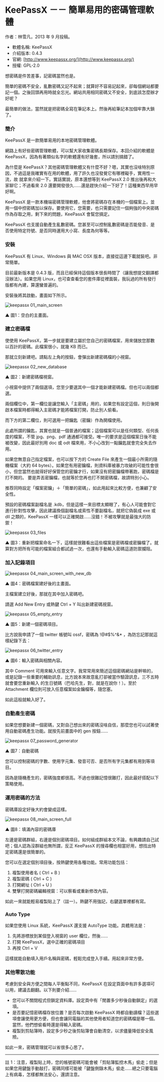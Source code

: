 # KeePassX －－ 簡單易用的密碼管理軟體
作者：林雪凡，2013 年 9 月投稿。

* 軟體名稱: KeePassX
* 介紹版本: 0.4.3
* 官網: [http://www.keepassx.org/](http://www.keepassx.org/)
* 授權: GPL-2.0

想密碼是件苦差事，記密碼當然也是。

簡單的密碼不安全，亂數密碼又記不起來；就算好不容易記起來，卻每個網站都要記一個。之後回頭再用時就全忘光。網站共用相同密碼又不安全，到底該怎麼辦才好呢？

最簡單的做法，當然就是把密碼全寫在筆記本上。然後再給筆記本加個牢靠大鎖了。

### 簡介

KeePassX 是一款簡單易用的本地密碼管理軟體。

網路上有好些密碼管理軟體，可以幫大家收集密碼長期保存。本回介紹的軟體是 KeePassX，因為有著類似名字的軟體還有好幾套，所以請別搞錯了。

為什麼是 KeePassX？其他密碼管理軟體又有什麼不好？嗯，其實也沒啥特別原因，不過這是我確實有在用的軟體，用了許久也沒發覺它有哪裡礙手，實用性一流，故 就拿來介紹一下。實話實說，原本還想等到 KeePassX 2.0 推出後再和大家聊它；不過看來 2.0 還要開發很久……還是趕快介紹一下好了！這種東西早用早好啊。

KeePassX 是一款本機端密碼管理軟體，他會將密碼存在本機的一個檔案上。並用一個中控密碼加以保存。要使用它，您需要，也只需要記住一個夠強的中央密碼作為存取之用，剩下來的問題，KeePassX 會幫您搞定。

KeePassX 也支援自動產生亂數密碼。您甚至可以控制亂數密碼是否能發音、是否使用特定符號、是否同時運用大小寫、長度為何等等。

### 安裝

KeePassX 有 Linux、Windows 與 MAC OSX 版本，直接從這邊下載就裝吧。非常簡單。

目前最新版本是 0.4.3 版，而且已經保持這個版本很長時間了（讓我想提交翻譯都沒辦法）。如果您用 Linux，也可查查看您的套件庫從裡面裝，我玩過的所有發行版都有內建，算還蠻普遍的。

安裝後將其啟動，畫面如下所示。

![keepassx 01_main_screen](http://www.openfoundry.org/images/130924/keepassx/keepassx_01_main_screen.jpg)

▲ 圖1：空白的主畫面。

### 建立密碼檔

使使用 KeePassX，第一步就是要建立屬於您自己的密碼檔案，用來儲放您那數以百計的密碼。此檔案很小，就幾 KB 而已。

那就立刻新建吧。請點左上角的按鈕，會彈出新建密碼檔的小視窗。

![keepassx 02_new_database](http://www.openfoundry.org/images/130924/keepassx/keepassx_02_new_database.jpg)

▲ 圖2：新建密碼檔視窗。

小視窗中提供了兩個選項，您至少要選其中一個才能新建密碼檔。但也可以兩個都選。

兩個欄位中，第一欄位是讓您輸入「主密碼」用的，如果您有設定這個，則日後開啟本檔案時都得輸入主密碼才能將檔案打開，防止別人偷看。

而下方的第二欄位，則可選用一把鑰匙（密鑰）作為開檔使用。

此處所謂的鑰匙，其實也就是一個普通的檔案；這個檔案可以是任何類型、任何長度的檔案，不管 jpg、png、pdf 通通都可接受。唯一的要求是這個檔案日後不能被改變，因此最好別用 doc 或 odt 檔來用，不小心改到一點鑰匙就會完全失去作用。

如果您無意自己指定檔案，也可以按下方的 Create File 來產生一個最小所需的隨機檔案（大約 64 bytes）。如果您有用密鑰檔，則資料庫被暴力攻破的可能性會很小，但您當然也就得好好保管您的密鑰才行，如果沒有把密鑰檔帶著跑，密碼檔是打不開的。 要是弄丟密鑰檔，也就等於您再也打不開密碼檔，故請特別小心。

推荐同時設定「檔案密鑰」＋「簡單的密碼」，如此用起來比較方便，也兼顧了安全性。

預設的密碼檔案副檔名是 .kdb，但是這樣一來目標太顯眼了，有心人可能會對它進行針對性攻擊，因此建議換個副檔名或索性不要副檔名，就把它偽裝成 exe 或 dll 之類的，KeePassX 一樣可以正確開啟……沒錯！不被攻擊就是最強大的防禦！

![keepassx 03_files](http://www.openfoundry.org/images/130924/keepassx/keepassx_03_files.jpg)

▲ 圖3：重新把檔案命名一下，這樣就很難看出這些檔案是密碼檔或密鑰檔了。就算對方把所有可能的檔案組合都試過一次，也還有手動輸入密碼這道防禦攔阻。

### 加入記錄項目

![keepassx 04_main_screen_with_new_db](http://www.openfoundry.org/images/130924/keepassx/keepassx_04_main_screen_with_new_db.jpg)

▲ 圖4：密碼檔案建好後的主畫面。

主檔案建立好後，那就在其中加入密碼吧。

請選 Add New Entry 或熱鍵 Ctrl + Y 叫出新建密碼視窗。

![keepassx 05_empty_entry](http://www.openfoundry.org/images/130924/keepassx/keepassx_05_empty_entry.jpg)

▲ 圖5：新建一個密碼項目。

比方說我申請了一個 twitter 帳號叫 ossf，密碼為 !@#$%^&* ，為防忘記那就這樣紀錄下去：

![keepassx 06_twitter_entry](http://www.openfoundry.org/images/130924/keepassx/keepassx_06_twitter_entry.jpg)

▲ 圖6：輸入密碼與相關內容。

其中 Comment 可用來輸入任意文字。我常常用來簡述這個密碼網站是幹嘛的，或是記錄一些重要的輔助訊息，比方說本來故意亂打卻被當作驗證訊息，三不五時就會要您重新輸入 的生日號碼（巴哈先生，對，就是在說你！）。至於 Attachment 欄位則可放入任意檔案如金鑰檔等，隨您塞。

如此這般就輸入好了。

### 自動產生密碼

如果您想要新建一個密碼，又對自己想出來的密碼沒啥自信，那麼您也可以試著使用自動密碼產生功能。就按先前畫面中的 gen 按鈕……

![keepassx 07_password_generator](http://www.openfoundry.org/images/130924/keepassx/keepassx_07_password_generator.jpg)

▲ 圖7：自動密碼

您可以控制密碼的字數、使用字元集、發音可否、是否所有字元集都有用到等項目。

因為是隨機產生的，密碼強度都很高。不過也很難記憶很難打，因此最好搭配以下策略使用。

### 運用密碼的方法

密碼庫設定好後大約會變成這樣。

![keepassx 08_main_screen_full](http://www.openfoundry.org/images/130924/keepassx/keepassx_08_main_screen_full.jpg)

▲ 圖8：填滿內容的密碼庫

左邊是密碼群組，右邊是個別密碼項目。如何組成群組本文不論，有興趣請自己試吧；個人認為沒群組也無所謂，反正 KeePassX 的搜尋欄也相當好用，想找出特定密碼還是很簡單的。

您可以在選定個別項目後，按熱鍵使用各種功能。常用功能包括：

1.  複製使用者名 ( Ctrl + B )
2.  複製密碼 ( Ctrl + C )
3.  打開網址 ( Ctrl + U )
4.  雙擊打開密碼編輯視窗：可以察看或重新修改內容。

如此一來就能輕易複製貼上了（註一）。熱鍵不用強記，右鍵選單裡都有寫。

### Auto Type

如果您使用 Linux 系統，KeePassX 還支援 AutoType 功能。具體用法是：

1.  先將游標放到某個登入視窗的 user 欄位，然後……
2.  打開 KeePassX，選中正確的密碼項目
3.  再按 Ctrl + V

這樣就能自動填入用戶名稱與密碼，輕鬆完成登入手續。用起來非常方便。

### 其他零散功能

考慮到安全與方便之間每人平衡點不同，KeePassX 在設定頁面中有許多選項可以用，建議去翻翻。以下則要介紹……

*   您可以不關閉程式但鎖定資料庫。設定頁中有「閒置多少秒後自動鎖定」的選項。
*   是否要記憶密碼檔存放位置？是否每次啟動 KeePassX 時都自動讀檔？這些選項會讓使用更方便，但也會讓同電腦的其他使用者知道您的密碼檔是哪一個。當然，他們想偷看時還是得輸入密碼。
*   複製到剪貼簿時，設定多少秒之後剪貼簿會自動清空，以求儘量降低安全風險。

如此一來，密碼管理就可以省很多心思了。

* * *

註 1：注意，複製貼上時，您的帳號密碼可能會被「剪貼簿監控木馬」偷走；但是如果您用鍵盤手動敲打，密碼同樣可能被「鍵盤側錄木馬」偷走……總之只要電腦上有病毒，怎樣都無法安心，還請注意。